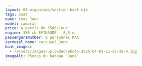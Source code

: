 ```yaml
---
layout: 01-organisms/section-boat.njk
tags: boat
name: boat_Jane
model: camarat
price: À partir de 550€/jour
engine: 350 ch EVINRUDE - 8,5 m
passengersNumber: 9 personnes MAX
carousel_name: carousel_Jane
boat_images:
  - /assets/images/uploaded/photo-2025-04-01-11-25-18-4.jpg
imageAlt: Photos du bateau "Jane"
---
```


